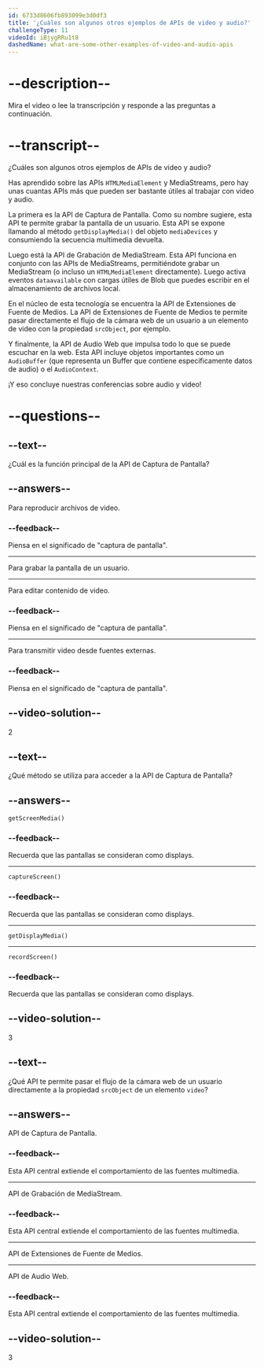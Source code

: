 ```yaml
---
id: 6733d8606fb893099e3d0df3
title: '¿Cuáles son algunos otros ejemplos de APIs de video y audio?'
challengeType: 11
videoId: iBjygRRu1t8
dashedName: what-are-some-other-examples-of-video-and-audio-apis
---
```


# --description--

Mira el video o lee la transcripción y responde a las preguntas a continuación.

# --transcript--

¿Cuáles son algunos otros ejemplos de APIs de video y audio?

Has aprendido sobre las APIs `HTMLMediaElement` y MediaStreams, pero hay unas cuantas APIs más que pueden ser bastante útiles al trabajar con video y audio.

La primera es la API de Captura de Pantalla. Como su nombre sugiere, esta API te permite grabar la pantalla de un usuario. Esta API se expone llamando al método `getDisplayMedia()` del objeto `mediaDevices` y consumiendo la secuencia multimedia devuelta.

Luego está la API de Grabación de MediaStream. Esta API funciona en conjunto con las APIs de MediaStreams, permitiéndote grabar un MediaStream (o incluso un `HTMLMediaElement` directamente). Luego activa eventos `dataavailable` con cargas útiles de Blob que puedes escribir en el almacenamiento de archivos local.

En el núcleo de esta tecnología se encuentra la API de Extensiones de Fuente de Medios. La API de Extensiones de Fuente de Medios te permite pasar directamente el flujo de la cámara web de un usuario a un elemento de video con la propiedad `srcObject`, por ejemplo.

Y finalmente, la API de Audio Web que impulsa todo lo que se puede escuchar en la web. Esta API incluye objetos importantes como un `AudioBuffer` (que representa un Buffer que contiene específicamente datos de audio) o el `AudioContext`.

¡Y eso concluye nuestras conferencias sobre audio y video!

# --questions--

## --text--

¿Cuál es la función principal de la API de Captura de Pantalla?

## --answers--

Para reproducir archivos de video.

### --feedback--

Piensa en el significado de "captura de pantalla".

---

Para grabar la pantalla de un usuario.

---

Para editar contenido de video.

### --feedback--

Piensa en el significado de "captura de pantalla".

---

Para transmitir video desde fuentes externas.

### --feedback--

Piensa en el significado de "captura de pantalla".

## --video-solution--

2

## --text--

¿Qué método se utiliza para acceder a la API de Captura de Pantalla?

## --answers--

`getScreenMedia()`

### --feedback--

Recuerda que las pantallas se consideran como displays.

---

`captureScreen()`

### --feedback--

Recuerda que las pantallas se consideran como displays.

---

`getDisplayMedia()`

---

`recordScreen()`

### --feedback--

Recuerda que las pantallas se consideran como displays.

## --video-solution--

3

## --text--

¿Qué API te permite pasar el flujo de la cámara web de un usuario directamente a la propiedad `srcObject` de un elemento `video`?

## --answers--

API de Captura de Pantalla.

### --feedback--

Esta API central extiende el comportamiento de las fuentes multimedia.

---

API de Grabación de MediaStream.

### --feedback--

Esta API central extiende el comportamiento de las fuentes multimedia.

---

API de Extensiones de Fuente de Medios.

---

API de Audio Web.

### --feedback--

Esta API central extiende el comportamiento de las fuentes multimedia.

## --video-solution--

3
